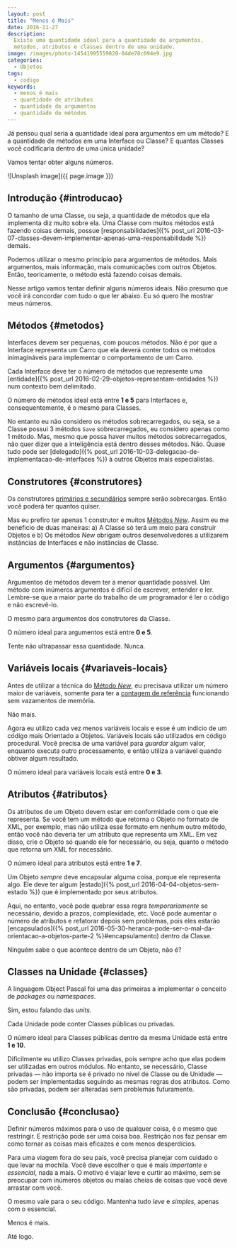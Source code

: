 ```yaml
---
layout: post
title: "Menos é Mais"
date: 2016-11-27
description:
  Existe uma quantidade ideal para a quantidade de argumentos, 
  métodos, atributos e classes dentro de uma unidade.
image: /images/photo-14541995559820-04de78c094e9.jpg
categories: 
  - Objetos
tags:
  - codigo
keywords:
  - menos é mais
  - quantidade de atributos
  - quantidade de argumentos
  - quantidade de métodos
--- 
```


Já pensou qual seria a quantidade ideal para argumentos em um 
método? E a quantidade de métodos em uma Interface ou Classe?
E quantas Classes você codificaria dentro de uma única unidade?

Vamos tentar obter alguns números.

<!--more-->

![Unsplash image]({{ page.image }})

## Introdução {#introducao}

O tamanho de uma Classe, ou seja, a quantidade de métodos que
ela implementa diz muito sobre ela. Uma Classe com muitos métodos
está fazendo coisas demais, possue
[responsabilidades]({% post_url 2016-03-07-classes-devem-implementar-apenas-uma-responsabilidade %})
demais.

Podemos utilizar o mesmo princípio para argumentos de métodos. 
Mais argumentos, mais informação, mais comunicações com outros
Objetos. Então, teoricamente, o método está fazendo coisas demais.

Nesse artigo vamos tentar definir alguns números ideais.
Não presumo que você irá concordar com tudo o que ler abaixo.
Eu só quero lhe mostrar meus números.

## Métodos {#metodos}

Interfaces devem ser pequenas, com poucos métodos.
Não é por que a Interface representa
um Carro que ela deverá conter todos os métodos inimagináveis
para implementar o comportamento de um Carro. 

Cada Interface deve ter o número de métodos que represente uma
[entidade]({% post_url 2016-02-29-objetos-representam-entidades %})
num contexto bem delimitado.

O número de métodos ideal está entre **1 e 5** para Interfaces e,
consequentemente, é o mesmo para Classes.

No entanto eu não considero os métodos sobrecarregados, ou seja, se
a Classe possui 3 métodos `Save` sobrecarregados, eu considero apenas
como 1 método. Mas, mesmo que possa haver muitos métodos sobrecarregados,
não quer dizer que a inteligência está dentro desses métodos. Não.
Quase tudo pode ser [delegado]({% post_url 2016-10-03-delegacao-de-implementacao-de-interfaces %})
à outros Objetos mais especialistas.

## Construtores {#construtores}

Os construtores [primários e secundários](2016-03-21-construtores-da-classe-primario-secundarios)
sempre serão sobrecargas. Então você poderá ter quantos quiser.

Mas eu prefiro ter apenas 1 construtor e muitos
[Métodos *New*](2016-01-10-interfaces-e-o-metodo-estatico-new). Assim eu me
beneficio de duas maneiras: a) A Classe só terá um meio para construir
Objetos e b) Os métodos *New* obrigam outros desenvolvedores a utilizarem 
instâncias de Interfaces e não instâncias de Classe.

## Argumentos {#argumentos}

Argumentos de métodos devem ter a menor quantidade possível. Um método com 
inúmeros argumentos é difícil de escrever, entender e ler. Lembre-se
que a maior parte do trabalho de um programador é ler o código e não
escrevê-lo.

O mesmo para argumentos dos construtores da Classe.

O número ideal para argumentos está entre **0 e 5**.

Tente não ultrapassar essa quantidade. Nunca.

## Variáveis locais {#variaveis-locais}

Antes de utilizar a técnica do [Método *New*](2016-01-10-interfaces-e-o-metodo-estatico-new),
eu precisava utilizar um número maior de variáveis, somente para
ter a [contagem de referência](http://docwiki.embarcadero.com/RADStudio/Seattle/en/Using_Reference_Counting)
funcionando sem vazamentos de memória.

Não mais.

Agora eu utilizo cada vez menos variáveis locais e esse é um indício
de um código mais Orientado a Objetos. Variáveis locais são utilizados
em código procedural. Você precisa de uma variável para *guardar* algum
valor, enquanto executa outro processamento, e então utiliza a variável
quando obtiver algum resultado.

O número ideal para variáveis locais está entre **0 e 3**.

## Atributos {#atributos}

Os atributos de um Objeto devem estar em conformidade com o que
ele representa. Se você tem um método que retorna o Objeto no formato
de XML, por exemplo, mas não utiliza esse formato em nenhum outro 
método, então você não deveria ter um atributo que representa um XML.
Em vez disso, crie o Objeto só quando ele for necessário, ou seja, 
quanto o método que retorna um XML for necessário.

O número ideal para atributos está entre **1 e 7**.

Um Objeto *sempre* deve encapsular alguma coisa, porque ele representa
algo. Ele deve ter algum [estado]({% post_url 2016-04-04-objetos-sem-estado %})
que é implementado por seus atributos.

Aqui, no entanto, você pode quebrar essa regra *temporariamente* se
necessário, devido a prazos, complexidade, etc. Você pode aumentar
o número de atributos e refatorar depois sem problemas, pois eles estarão 
[encapsulados]({% post_url 2016-05-30-heranca-pode-ser-o-mal-da-orientacao-a-objetos-parte-2 %}#encapsulamento)
dentro da Classe. 

Ninguém sabe o que acontece dentro de um Objeto, não é?

## Classes na Unidade {#classes}

A linguagem Object Pascal foi uma das primeiras a implementar o conceito
de *packages* ou *namespaces*.

Sim, estou falando das *units*.

Cada Unidade pode conter Classes públicas ou privadas.

O número ideal para Classes públicas dentro da mesma Unidade está entre **1 e 10**.

Dificilmente eu utilizo Classes privadas, pois sempre acho que elas podem 
ser utilizadas em outros módulos. No entanto, se necessário, Classe privadas — 
não importa se é privado no nível de Classe ou de Unidade — podem ser implementadas 
seguindo as mesmas regras dos atributos. 
Como são privadas, podem ser alteradas sem problemas futuramente.

## Conclusão {#conclusao}

Definir números máximos para o uso de qualquer coisa, é o mesmo que restringir.
E restrição pode ser uma coisa boa. Restrição nos faz pensar em como tornar as
coisas mais eficazes e com menos desperdícios.

Para uma viagem fora do seu país, você precisa planejar com cuidado o que levar na mochila.
Você deve escolher o que é mais *importante* e *essencial*, nada a mais.
O motivo é viajar leve e curtir ao máximo, sem se preocupar com inúmeros objetos
ou malas cheias de coisas que você deve arrastar com você.

O mesmo vale para o seu código. Mantenha tudo *leve* e *simples*, apenas com o essencial.

Menos é mais.

Até logo.